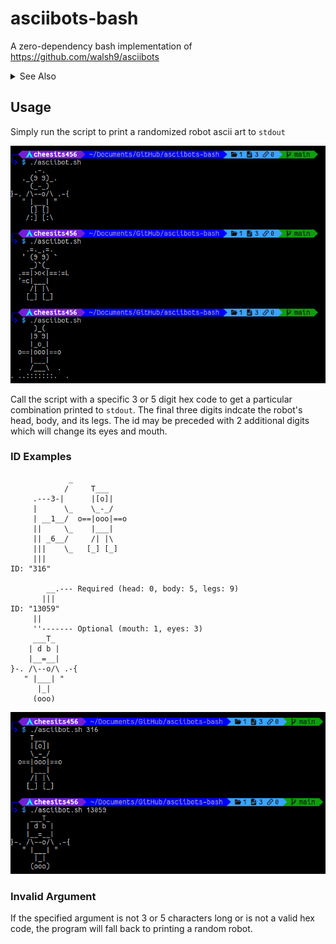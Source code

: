 # asciibots-bash

A zero-dependency bash implementation of https://github.com/walsh9/asciibots

<details>
  <summary>See Also</summary>

- [asciibots](https://github.com/walsh9/asciibots) - Original project by [walsh9](https://github.com/walsh9), written in JavaScript
- [go-asciibot](https://github.com/mattes/go-asciibot) - Golang implementation of original project by [mattes](https://github.com/mattes)
- [botsay](https://github.com/xyproto/botsay) - `cowsay` clone by [xyproto](https://github.com/xyproto) using generated robots instead of a cow
- [botsay](https://github.com/mdwhatcott/botsay) - another `cowsay` clone with robots by [mdwhatcott](https://github.com/mdwhatcott)

</details>

## Usage

Simply run the script to print a randomized robot ascii art to `stdout`

![Random](https://raw.githubusercontent.com/cheesits456/asciibots-bash/readme-images/random.png)

Call the script with a specific 3 or 5 digit hex code to get a particular combination printed to `stdout`. The final three digits indcate the robot's head, body, and its legs. The id may be preceded with 2 additional digits which will change its eyes and mouth.

### ID Examples

```
             _
            /     T___                 
     .---3-|      |[o]|     
     |      \_    \_-_/     
     | __1__/  o==|ooo|==o  
     ||     \_    |___|
     || _6__/     /| |\
     |||    \_   [_] [_]
     |||
ID: "316"

        __.--- Required (head: 0, body: 5, legs: 9)
       |||    
ID: "13059"
     ||
     ''------- Optional (mouth: 1, eyes: 3)
     ___T_
    | d b |
    |__=__|
}-. /\--o/\ .-{
   " |___| "
      |_|
     (ooo)
```

![ID Examples](https://raw.githubusercontent.com/cheesits456/asciibots-bash/readme-images/id-examples.png)

### Invalid Argument

If the specified argument is not 3 or 5 characters long or is not a valid hex code, the program will fall back to printing a random robot.
